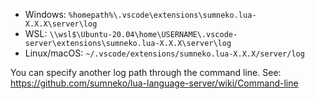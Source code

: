 * Windows: `%homepath%\.vscode\extensions\sumneko.lua-X.X.X\server\log`
* WSL: `\\wsl$\Ubuntu-20.04\home\USERNAME\.vscode-server\extensions\sumneko.lua-X.X.X\server\log`
* Linux/macOS: `~/.vscode/extensions/sumneko.lua-X.X.X/server/log`

You can specify another log path through the command line. See: https://github.com/sumneko/lua-language-server/wiki/Command-line